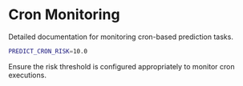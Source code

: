 # Cron Monitoring

Detailed documentation for monitoring cron-based prediction tasks.

```bash
PREDICT_CRON_RISK=10.0
```

Ensure the risk threshold is configured appropriately to monitor cron executions.
